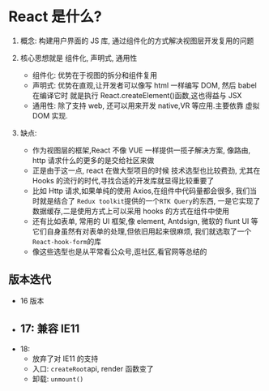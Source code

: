 # React 是什么?

1. 概念: 构建用户界面的 JS 库, 通过组件化的方式解决视图层开发复用的问题
2. 核心思想就是 组件化, 声明式, 通用性

    - 组件化: 优势在于视图的拆分和组件复用
    - 声明式: 优势在直观,让开发者可以像写 html 一样编写 DOM, 然后 babel 在编译它时 就是执行 React.createElement()函数,这也得益与 JSX
    - 通用性: 除了支持 web, 还可以用来开发 native,VR 等应用.主要依靠 虚拟 DOM 实现.

3. 缺点:
    - 作为视图层的框架,React 不像 VUE 一样提供一揽子解决方案, 像路由, http 请求什么的更多的是交给社区来做
    - 正是由于这一点, react 在做大型项目的时候 技术选型也比较费劲, 尤其在 Hooks 的流行的时代,寻找合适的开发库就显得比较重要了
    - 比如 Http 请求,如果单纯的使用 Axios,在组件中代码量都会很多, 我们当时就是结合了 `Redux toolkit`提供的一个`RTK Query`的东西, 一是它实现了数据缓存,二是使用方式上可以采用 hooks 的方式在组件中使用
    - 还有比如表单, 常用的 UI 框架,像 element, Antdsign, 微软的 flunt UI 等它们自身虽然有对表单的处理,但依旧用起来很麻烦, 我们就选取了一个`React-hook-form`的库
    - 像这些选型也是从平常看公众号,逛社区,看官网等总结的

## 版本迭代

-   16 版本
-   ## 17: 兼容 IE11
-   18:
    -   放弃了对 IE11 的支持
    -   入口: `createRoot`api, render 函数变了
    -   卸载: `unmount()`
